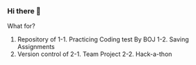 ### Hi there 👋

What for?
1. Repository of
    1-1. Practicing Coding test By BOJ
    1-2. Saving Assignments
2. Version control of
    2-1. Team Project
    2-2. Hack-a-thon